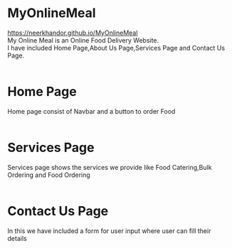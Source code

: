 # MyOnlineMeal
https://neerkhandor.github.io/MyOnlineMeal<br>
My Online Meal is an Online Food Delivery Website.<br>
I have included Home Page,About Us Page,Services Page and Contact Us Page.<br><br>
# Home Page 
Home page consist of Navbar and a button to order Food<br><br>
# Services Page
Services page shows the services we provide like Food Catering,Bulk Ordering and Food Ordering<br><br>
# Contact Us Page
In this we have included a form for user input where user can fill their details

